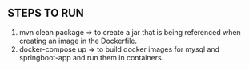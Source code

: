 STEPS TO RUN
------------

1. mvn clean package => to create a jar that is being referenced when creating an image in the Dockerfile.
2. docker-compose up => to build docker images for mysql and springboot-app and run them in containers.
